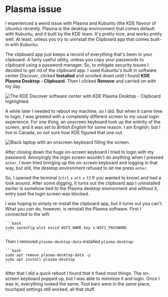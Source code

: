 # Plasma issue

I experienced a weird issue with Plasma and Kubuntu (the KDE flavour of Ubuntu) recently. Plasma is the desktop environment that comes default with Kubuntu, and it built by the KDE team. It's pretty nice, and works pretty well. At least, unless you try to uninstall the Clipboard app that comes built-in with Kubuntu.

The clipboard app just keeps a record of everything that's been in your clipboard. A fairly useful utility, unless you copy your passwords to clipboard using a password manager. So, to mitigate security issues I decided to get rid of the clipboard app. I used Kubuntu's built in software center _Discover_, clicked **Installed** and scrolled down until I found **KDE Plasma Desktop - Clipboard**. Then I clicked **Remove** and carried on with my day.

![The KDE Discover software center with KDE Plasma Desktop - Clipboard highlighted.](clipboard-app-in-discover.png)

A while later I needed to reboot my machine, so I did. But when it came time to login, I was greeted with a completely different screen to my usual login experience. For one thing, an onscreen keyboard took up the entirity of the screen, and it was set to _British English_ for some reason. I am English, but I live in Canada, so not sure how KDE figured that one out.

![Black laptop with an onscreen keyboard filling the screen.](onscreen-keyboard.png)

After closing down the huge on-screen keyboard I tried to login with my password. Annoyingly the login screen wouldn't do anything when I pressed `enter`. I even tried bringing up the on-screen keyboard and logging in that way, but still, the desktop environment refused to let me press `enter`.

So, I opened the terminal (`ctrl` + `alt` + `f2` if you wanted to know) and had a look around. After some digging, it turns out the clipboard app I uninstalled earlier is somehow tied to the Plasma desktop environment and without it, entry past the login screen was blocked.

I was hoping to simply re-install the clipboard app, but it turns out you can't. What you _can_ do, however, is reinstall the Plasma software. First I connected to the wifi:

    ```bash
    sudo iwconfig wlo1 essid WIFI_NAME key s:WIFI_PASSWORD
    ```

Then I removed `plasma-desktop-data` installed `plasma-desktop`:

	```bash
	sudo apt remove plasma-desktop-data -y
	sudo apt install plasma-desktop
	```

After that I did a quick reboot I found that it fixed most things. The on-screen keyboard popped up, but I was able to minimize it and login. Once I was in, everything looked the same. Tool bars were in the same place, touchpad settings still worked, all that stuff.
